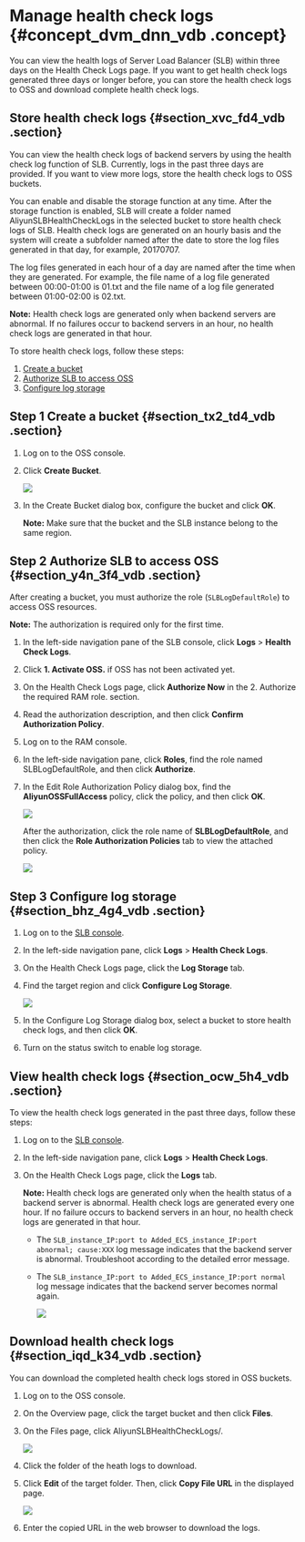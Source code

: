 # Manage health check logs {#concept_dvm_dnn_vdb .concept}

You can view the health logs of Server Load Balancer \(SLB\) within three days on the Health Check Logs page. If you want to get health check logs generated three days or longer before, you can store the health check logs to OSS and download complete health check logs.

## Store health check logs {#section_xvc_fd4_vdb .section}

You can view the health check logs of backend servers by using the health check log function of SLB. Currently, logs in the past three days are provided. If you want to view more logs, store the health check logs to OSS buckets.

You can enable and disable the storage function at any time. After the storage function is enabled, SLB will create a folder named AliyunSLBHealthCheckLogs in the selected bucket to store health check logs of SLB. Health check logs are generated on an hourly basis and the system will create a subfolder named after the date to store the log files generated in that day, for example, 20170707.

The log files generated in each hour of a day are named after the time when they are generated. For example, the file name of a log file generated between 00:00-01:00 is 01.txt and the file name of a log file generated between 01:00-02:00 is 02.txt.

**Note:** Health check logs are generated only when backend servers are abnormal. If no failures occur to backend servers in an hour, no health check logs are generated in that hour.

To store health check logs, follow these steps:

1.  [Create a bucket](#section_tx2_td4_vdb)
2.  [Authorize SLB to access OSS](#section_y4n_3f4_vdb)
3.  [Configure log storage](#section_bhz_4g4_vdb)

## Step 1 Create a bucket {#section_tx2_td4_vdb .section}

1.  Log on to the OSS console.
2.  Click **Create Bucket**.

    ![](http://static-aliyun-doc.oss-cn-hangzhou.aliyuncs.com/assets/img/4149/15650897942444_en-US.png)

3.  In the Create Bucket dialog box, configure the bucket and click **OK**.

    **Note:** Make sure that the bucket and the SLB instance belong to the same region.


## Step 2 Authorize SLB to access OSS {#section_y4n_3f4_vdb .section}

After creating a bucket, you must authorize the role \(`SLBLogDefaultRole`\) to access OSS resources.

**Note:** The authorization is required only for the first time.

1.  In the left-side navigation pane of the SLB console, click **Logs** \> **Health Check Logs**.
2.  Click **1. Activate OSS.** if OSS has not been activated yet.
3.  On the Health Check Logs page, click **Authorize Now** in the 2. Authorize the required RAM role. section.
4.  Read the authorization description, and then click **Confirm Authorization Policy**.
5.  Log on to the RAM console.
6.  In the left-side navigation pane, click **Roles**, find the role named SLBLogDefaultRole, and then click **Authorize**.
7.  In the Edit Role Authorization Policy dialog box, find the **AliyunOSSFullAccess** policy, click the policy, and then click **OK**.

    ![](http://static-aliyun-doc.oss-cn-hangzhou.aliyuncs.com/assets/img/4149/15650897942449_en-US.png)

    After the authorization, click the role name of **SLBLogDefaultRole**, and then click the **Role Authorization Policies** tab to view the attached policy.

    ![](http://static-aliyun-doc.oss-cn-hangzhou.aliyuncs.com/assets/img/4149/15650897942450_en-US.png)


## Step 3 Configure log storage {#section_bhz_4g4_vdb .section}

1.  Log on to the [SLB console](https://partners-intl.aliyun.com/login-required#/slb).
2.  In the left-side navigation pane, click **Logs** \> **Health Check Logs**.
3.  On the Health Check Logs page, click the **Log Storage** tab.
4.  Find the target region and click **Configure Log Storage**.

    ![](http://static-aliyun-doc.oss-cn-hangzhou.aliyuncs.com/assets/img/15683/15650897957333_en-US.png)

5.  In the Configure Log Storage dialog box, select a bucket to store health check logs, and then click **OK**.
6.  Turn on the status switch to enable log storage.

## View health check logs {#section_ocw_5h4_vdb .section}

To view the health check logs generated in the past three days, follow these steps:

1.  Log on to the [SLB console](https://partners-intl.aliyun.com/login-required#/slb).
2.  In the left-side navigation pane, click **Logs** \> **Health Check Logs**.
3.  On the Health Check Logs page, click the **Logs** tab.

    **Note:** Health check logs are generated only when the health status of a backend server is abnormal. Health check logs are generated every one hour. If no failure occurs to backend servers in an hour, no health check logs are generated in that hour.

    -   The `SLB_instance_IP:port to Added_ECS_instance_IP:port abnormal; cause:XXX` log message indicates that the backend server is abnormal. Troubleshoot according to the detailed error message.
    -   The `SLB_instance_IP:port to Added_ECS_instance_IP:port normal` log message indicates that the backend server becomes normal again.

        ![](http://static-aliyun-doc.oss-cn-hangzhou.aliyuncs.com/assets/img/15683/15650897957334_en-US.png)


## Download health check logs {#section_iqd_k34_vdb .section}

You can download the completed health check logs stored in OSS buckets.

1.  Log on to the OSS console.
2.  On the Overview page, click the target bucket and then click **Files**.
3.  On the Files page, click AliyunSLBHealthCheckLogs/.

    ![](http://static-aliyun-doc.oss-cn-hangzhou.aliyuncs.com/assets/img/4149/15650897952459_en-US.png)

4.  Click the folder of the heath logs to download.
5.  Click **Edit** of the target folder. Then, click **Copy File URL** in the displayed page.

    ![](http://static-aliyun-doc.oss-cn-hangzhou.aliyuncs.com/assets/img/4149/15650897952460_en-US.png)

6.  Enter the copied URL in the web browser to download the logs.

